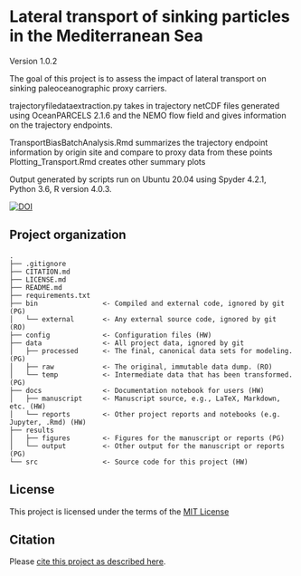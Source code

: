 # Lateral transport of sinking particles in the Mediterranean Sea

Version 1.0.2

The goal of this project is to assess the impact of lateral transport on sinking paleoceanographic proxy carriers. 

trajectoryfiledataextraction.py takes in trajectory netCDF files generated using OceanPARCELS 2.1.6 and the NEMO flow field and gives information on the trajectory endpoints.

TransportBiasBatchAnalysis.Rmd summarizes the trajectory endpoint information by origin site and compare to proxy data from these points
Plotting_Transport.Rmd creates other summary plots

Output generated by scripts run on Ubuntu 20.04 using Spyder 4.2.1, Python 3.6, R version 4.0.3.

<a href="https://doi.org/10.5281/zenodo.5654576"><img src="https://zenodo.org/badge/DOI/10.5281/zenodo.5654576.svg" alt="DOI"></a>

## Project organization

```
.
├── .gitignore
├── CITATION.md
├── LICENSE.md
├── README.md
├── requirements.txt
├── bin                <- Compiled and external code, ignored by git (PG)
│   └── external       <- Any external source code, ignored by git (RO)
├── config             <- Configuration files (HW)
├── data               <- All project data, ignored by git
│   ├── processed      <- The final, canonical data sets for modeling. (PG)
│   ├── raw            <- The original, immutable data dump. (RO)
│   └── temp           <- Intermediate data that has been transformed. (PG)
├── docs               <- Documentation notebook for users (HW)
│   ├── manuscript     <- Manuscript source, e.g., LaTeX, Markdown, etc. (HW)
│   └── reports        <- Other project reports and notebooks (e.g. Jupyter, .Rmd) (HW)
├── results
│   ├── figures        <- Figures for the manuscript or reports (PG)
│   └── output         <- Other output for the manuscript or reports (PG)
└── src                <- Source code for this project (HW)

```


## License

This project is licensed under the terms of the [MIT License](/LICENSE.md)

## Citation

Please [cite this project as described here](/CITATION.md).
